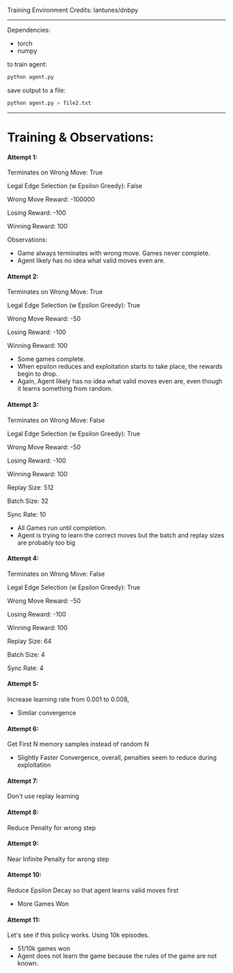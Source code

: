 Training Environment Credits: lantunes/dnbpy

---

Dependencies:

- torch
- numpy


to train agent:
```sh
python agent.py
```

save output to a file:
```sh
python agent.py > file2.txt
```

---

# Training & Observations:

#### **Attempt 1:**

Terminates on Wrong Move: True

Legal Edge Selection (w Epsilon Greedy): False

Wrong Move Reward: -100000

Losing Reward: -100

Winning Reward: 100

Observations:
- Game always terminates with wrong move. Games never complete.
- Agent likely has no idea what valid moves even are.

#### **Attempt 2:**

Terminates on Wrong Move: True

Legal Edge Selection (w Epsilon Greedy): True

Wrong Move Reward: -50

Losing Reward: -100

Winning Reward: 100

+ Some games complete.
+ When epsilon reduces and exploitation starts to take place, the rewards begin to drop.
+ Again, Agent likely has no idea what valid moves even are, even though it learns something from random.

#### **Attempt 3:**

Terminates on Wrong Move: False

Legal Edge Selection (w Epsilon Greedy): True

Wrong Move Reward: -50

Losing Reward: -100

Winning Reward: 100

Replay Size: 512

Batch Size: 32

Sync Rate: 10

+ All Games run until completion.
+ Agent is trying to learn the correct moves but the batch and replay sizes are probably too big

#### **Attempt 4:**

Terminates on Wrong Move: False

Legal Edge Selection (w Epsilon Greedy): True

Wrong Move Reward: -50

Losing Reward: -100

Winning Reward: 100

Replay Size: 64

Batch Size: 4

Sync Rate: 4

#### **Attempt 5:**

Increase learning rate from 0.001 to 0.008,

- Similar convergence

#### **Attempt 6:**

Get First N memory samples instead of random N

+ Slightly Faster Convergence, overall, penalties seem to reduce during exploitation

#### **Attempt 7:**

Don't use replay learning

#### **Attempt 8:**

Reduce Penalty for wrong step

#### **Attempt 9:**

Near Infinite Penalty for wrong step

#### **Attempt 10:**

Reduce Epsilon Decay so that agent learns valid moves first

+ More Games Won

#### **Attempt 11:**

Let's see if this policy works. Using 10k episodes.

- 51/10k games won
- Agent does not learn the game because the rules of the game are not known.
